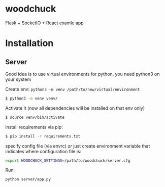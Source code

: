 # woodchuck
Flask + SocketIO + React examle app

# Installation

## Server

Good idea is to use virtual environments for python, you need python3 on your system

Create env: `python3 -m venv /path/to/new/virtual/environment`
```bash
$ python3 -m venv venv/
```
Activate it (now all dependencies will be installed on that env only)
```bash
$ source venv/bin/activate
```

install requirements via pip:
```bash
$ pip install -r requirements.txt
```

specify config file (via envrc) *or* just create environment variable that indicates where configuration file is:
```bash
export WOODCHUCK_SETTINGS=/path/to/woodchuck/server.cfg
```

Run:
```bash
python server/app.py
```

